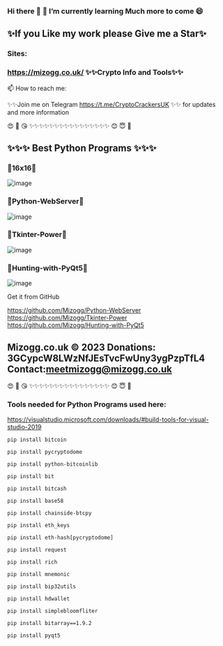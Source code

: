 
### Hi there 👋 🌱 I’m currently learning Much more to come 😄

## ✨If you Like my work please Give me a Star✨

### Sites: 
### https://mizogg.co.uk/ ✨✨Crypto Info and Tools✨✨

📫 How to reach me:

✨✨Join me on Telegram https://t.me/CryptoCrackersUK ✨✨ for updates and more information

😍 🥰 😘 ✨✨✨✨✨✨✨✨✨✨✨✨✨✨✨✨ 😊 😇 🙂

## ✨✨✨ Best Python Programs ✨✨✨

### 🐍16x16🐍

![image](https://github.com/Mizogg/Mizogg/assets/88630056/71db470e-fd78-413f-ab5c-ec9dc1a77255)

### 🐍Python-WebServer🐍

![image](https://user-images.githubusercontent.com/88630056/171491074-03b26077-039f-42e7-ace5-22119f71d9ff.png)

### 🐍Tkinter-Power🐍

![image](https://user-images.githubusercontent.com/88630056/201468891-a203d8c5-a6db-4175-a47e-7a4317428267.png)

### 🐍Hunting-with-PyQt5🐍

![image](https://github.com/Mizogg/Mizogg/assets/88630056/a2b07592-acad-44f5-a38b-86da357eb55f)

Get it from GitHub

https://github.com/Mizogg/Python-WebServer
https://github.com/Mizogg/Tkinter-Power
https://github.com/Mizogg/Hunting-with-PyQt5

## Mizogg.co.uk © 2023 Donations: 3GCypcW8LWzNfJEsTvcFwUny3ygPzpTfL4 Contact:meetmizogg@mizogg.co.uk
😍 🥰 😘 ✨✨✨✨✨✨✨✨✨✨✨✨✨✨✨✨ 😊 😇 🙂

### Tools needed for Python Programs used here:

https://visualstudio.microsoft.com/downloads/#build-tools-for-visual-studio-2019
```
pip install bitcoin

pip install pycryptodome

pip install python-bitcoinlib

pip install bit

pip install bitcash

pip install base58

pip install chainside-btcpy

pip install eth_keys

pip install eth-hash[pycryptodome]

pip install request

pip install rich

pip install mnemonic

pip install bip32utils

pip install hdwallet

pip install simplebloomfliter

pip install bitarray==1.9.2

pip install pyqt5
```

<!--
**Mizogg/Mizogg** is a ✨ _special_ ✨ repository because its `README.md` (this file) appears on your GitHub profile.




Here are some ideas to get you started:

- 🔭 I’m currently working on ...
- 🌱 I’m currently learning ...
- 👯 I’m looking to collaborate on ...
- 🤔 I’m looking for help with ...
- 💬 Ask me about ...
- 📫 How to reach me: ...
- 😄 Pronouns: ...
- ⚡ Fun fact: ...
-->
